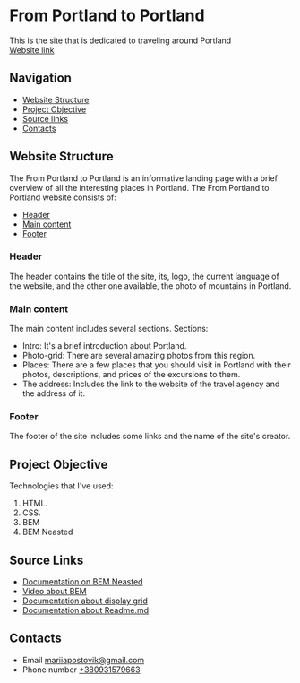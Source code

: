 # From Portland to Portland
This is the site that is dedicated to traveling around Portland  
[Website link](https://marpostovik.github.io/from-portland-to-portland/)
## Navigation
* [Website Structure](https://github.com/MarPostovik/from-portland-to-portland/#website-structure)
* [Project Objective](https://github.com/MarPostovik/from-portland-to-portland/#project-objective)
* [Source links](https://github.com/MarPostovik/from-portland-to-portland/#source-links)
* [Contacts](https://github.com/MarPostovik/from-portland-to-portlandn/#contacts)
## Website Structure
The From Portland to Portland is an informative landing page with a brief overview of all the interesting places in Portland.
The From Portland to Portland website consists of:  
* [Header](https://github.com/MarPostovik/from-portland-to-portland/#header)
* [Main content](https://github.com/MarPostovik/from-portland-to-portland/#main-content)
* [Footer](https://github.com/MarPostovik/from-portland-to-portland/#footer)
### Header 
The header contains the title of the site, its, logo, the current language of the website, and the other one available, the photo of mountains in Portland.
### Main content
The main content includes several sections.
Sections: 
* Intro: It's a brief introduction about Portland.
* Photo-grid: There are several amazing photos from this region.
* Places: There are a few places that you should visit in Portland with their photos, descriptions, and prices of the excursions to them. 
* The address: Includes the link to the website of the travel agency and the address of it.
### Footer
The footer of the site includes some links and the name of the site's creator.
## Project Objective    
Technologies that I've used:  
1. HTML.
2. CSS.
3. BEM
4. BEM Neasted
## Source Links
* [Documentation on BEM Neasted](https://palianytsia.notion.site/BEM-Nested-2634c3270a6c49adb685c4b863539db4)
* [Video about BEM](https://youtu.be/HihYQVuH64U?si=5-YusNUL0OznbDSQ)
* [Documentation about display grid](https://developer.mozilla.org/ru/docs/Web/CSS/CSS_grid_layout/Basic_concepts_of_grid_layout)
* [Documentation about Readme.md](https://palianytsia.notion.site/README-md-ad133da59b894e7cb4dc4cbc711933f5)
## Contacts
* Email [mariiapostovik@gmail.com](mailto:mariiapostovik@gmail.com)
* Phone number [+380931579663](+380931579663)
